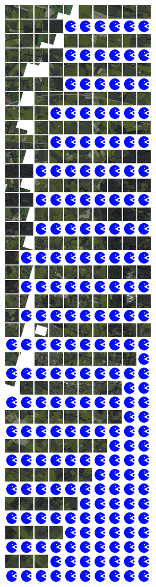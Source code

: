 <html>
<div>
<img src="https://github.com/HakkaTjakka/NL_TILE_MAP/blob/main/18/649/-1043/r.6490.-10430.png" height="44" width="44">
<img src="https://github.com/HakkaTjakka/NL_TILE_MAP/blob/main/18/649/-1043/r.6491.-10430.png" height="44" width="44">
<img src="https://github.com/HakkaTjakka/NL_TILE_MAP/blob/main/18/649/-1043/r.6492.-10430.png" height="44" width="44">
<img src="https://github.com/HakkaTjakka/NL_TILE_MAP/blob/main/18/649/-1043/r.6493.-10430.png" height="44" width="44">
<img src="https://github.com/HakkaTjakka/NL_TILE_MAP/blob/main/18/649/-1043/r.6494.-10430.png" height="44" width="44">
<img src="https://github.com/HakkaTjakka/NL_TILE_MAP/blob/main/18/649/-1043/r.6495.-10430.png" height="44" width="44">
<img src="https://github.com/HakkaTjakka/NL_TILE_MAP/blob/main/18/649/-1043/r.6496.-10430.png" height="44" width="44">
<img src="https://github.com/HakkaTjakka/NL_TILE_MAP/blob/main/18/649/-1043/r.6497.-10430.png" height="44" width="44">
<img src="https://github.com/HakkaTjakka/NL_TILE_MAP/blob/main/18/649/-1043/r.6498.-10430.png" height="44" width="44">
<img src="https://github.com/HakkaTjakka/NL_TILE_MAP/blob/main/18/649/-1043/r.6499.-10430.png" height="44" width="44">
<img src="https://github.com/HakkaTjakka/NL_TILE_MAP/blob/main/18/650/-1043/r.6500.-10430.png" height="44" width="44">
<img src="https://github.com/HakkaTjakka/NL_TILE_MAP/blob/main/18/650/-1043/r.6501.-10430.png" height="44" width="44">
<img src="https://github.com/HakkaTjakka/NL_TILE_MAP/blob/main/18/650/-1043/r.6502.-10430.png" height="44" width="44">
<img src="https://github.com/HakkaTjakka/NL_TILE_MAP/blob/main/18/650/-1043/r.6503.-10430.png" height="44" width="44">
<img src="https://github.com/HakkaTjakka/NL_TILE_MAP/blob/main/source.png" height="44" width="44">
<img src="https://github.com/HakkaTjakka/NL_TILE_MAP/blob/main/source.png" height="44" width="44">
<img src="https://github.com/HakkaTjakka/NL_TILE_MAP/blob/main/source.png" height="44" width="44">
<img src="https://github.com/HakkaTjakka/NL_TILE_MAP/blob/main/source.png" height="44" width="44">
<img src="https://github.com/HakkaTjakka/NL_TILE_MAP/blob/main/source.png" height="44" width="44">
<img src="https://github.com/HakkaTjakka/NL_TILE_MAP/blob/main/source.png" height="44" width="44">
<br>
<img src="https://github.com/HakkaTjakka/NL_TILE_MAP/blob/main/18/649/-1043/r.6490.-10429.png" height="44" width="44">
<img src="https://github.com/HakkaTjakka/NL_TILE_MAP/blob/main/18/649/-1043/r.6491.-10429.png" height="44" width="44">
<img src="https://github.com/HakkaTjakka/NL_TILE_MAP/blob/main/18/649/-1043/r.6492.-10429.png" height="44" width="44">
<img src="https://github.com/HakkaTjakka/NL_TILE_MAP/blob/main/18/649/-1043/r.6493.-10429.png" height="44" width="44">
<img src="https://github.com/HakkaTjakka/NL_TILE_MAP/blob/main/18/649/-1043/r.6494.-10429.png" height="44" width="44">
<img src="https://github.com/HakkaTjakka/NL_TILE_MAP/blob/main/18/649/-1043/r.6495.-10429.png" height="44" width="44">
<img src="https://github.com/HakkaTjakka/NL_TILE_MAP/blob/main/18/649/-1043/r.6496.-10429.png" height="44" width="44">
<img src="https://github.com/HakkaTjakka/NL_TILE_MAP/blob/main/18/649/-1043/r.6497.-10429.png" height="44" width="44">
<img src="https://github.com/HakkaTjakka/NL_TILE_MAP/blob/main/18/649/-1043/r.6498.-10429.png" height="44" width="44">
<img src="https://github.com/HakkaTjakka/NL_TILE_MAP/blob/main/18/649/-1043/r.6499.-10429.png" height="44" width="44">
<img src="https://github.com/HakkaTjakka/NL_TILE_MAP/blob/main/18/650/-1043/r.6500.-10429.png" height="44" width="44">
<img src="https://github.com/HakkaTjakka/NL_TILE_MAP/blob/main/18/650/-1043/r.6501.-10429.png" height="44" width="44">
<img src="https://github.com/HakkaTjakka/NL_TILE_MAP/blob/main/18/650/-1043/r.6502.-10429.png" height="44" width="44">
<img src="https://github.com/HakkaTjakka/NL_TILE_MAP/blob/main/18/650/-1043/r.6503.-10429.png" height="44" width="44">
<img src="https://github.com/HakkaTjakka/NL_TILE_MAP/blob/main/source.png" height="44" width="44">
<img src="https://github.com/HakkaTjakka/NL_TILE_MAP/blob/main/source.png" height="44" width="44">
<img src="https://github.com/HakkaTjakka/NL_TILE_MAP/blob/main/source.png" height="44" width="44">
<img src="https://github.com/HakkaTjakka/NL_TILE_MAP/blob/main/source.png" height="44" width="44">
<img src="https://github.com/HakkaTjakka/NL_TILE_MAP/blob/main/source.png" height="44" width="44">
<img src="https://github.com/HakkaTjakka/NL_TILE_MAP/blob/main/source.png" height="44" width="44">
<br>
<img src="https://github.com/HakkaTjakka/NL_TILE_MAP/blob/main/18/649/-1043/r.6490.-10428.png" height="44" width="44">
<img src="https://github.com/HakkaTjakka/NL_TILE_MAP/blob/main/18/649/-1043/r.6491.-10428.png" height="44" width="44">
<img src="https://github.com/HakkaTjakka/NL_TILE_MAP/blob/main/18/649/-1043/r.6492.-10428.png" height="44" width="44">
<img src="https://github.com/HakkaTjakka/NL_TILE_MAP/blob/main/18/649/-1043/r.6493.-10428.png" height="44" width="44">
<img src="https://github.com/HakkaTjakka/NL_TILE_MAP/blob/main/18/649/-1043/r.6494.-10428.png" height="44" width="44">
<img src="https://github.com/HakkaTjakka/NL_TILE_MAP/blob/main/18/649/-1043/r.6495.-10428.png" height="44" width="44">
<img src="https://github.com/HakkaTjakka/NL_TILE_MAP/blob/main/18/649/-1043/r.6496.-10428.png" height="44" width="44">
<img src="https://github.com/HakkaTjakka/NL_TILE_MAP/blob/main/18/649/-1043/r.6497.-10428.png" height="44" width="44">
<img src="https://github.com/HakkaTjakka/NL_TILE_MAP/blob/main/18/649/-1043/r.6498.-10428.png" height="44" width="44">
<img src="https://github.com/HakkaTjakka/NL_TILE_MAP/blob/main/18/649/-1043/r.6499.-10428.png" height="44" width="44">
<img src="https://github.com/HakkaTjakka/NL_TILE_MAP/blob/main/18/650/-1043/r.6500.-10428.png" height="44" width="44">
<img src="https://github.com/HakkaTjakka/NL_TILE_MAP/blob/main/18/650/-1043/r.6501.-10428.png" height="44" width="44">
<img src="https://github.com/HakkaTjakka/NL_TILE_MAP/blob/main/18/650/-1043/r.6502.-10428.png" height="44" width="44">
<img src="https://github.com/HakkaTjakka/NL_TILE_MAP/blob/main/18/650/-1043/r.6503.-10428.png" height="44" width="44">
<img src="https://github.com/HakkaTjakka/NL_TILE_MAP/blob/main/source.png" height="44" width="44">
<img src="https://github.com/HakkaTjakka/NL_TILE_MAP/blob/main/source.png" height="44" width="44">
<img src="https://github.com/HakkaTjakka/NL_TILE_MAP/blob/main/source.png" height="44" width="44">
<img src="https://github.com/HakkaTjakka/NL_TILE_MAP/blob/main/source.png" height="44" width="44">
<img src="https://github.com/HakkaTjakka/NL_TILE_MAP/blob/main/source.png" height="44" width="44">
<img src="https://github.com/HakkaTjakka/NL_TILE_MAP/blob/main/source.png" height="44" width="44">
<br>
<img src="https://github.com/HakkaTjakka/NL_TILE_MAP/blob/main/18/649/-1043/r.6490.-10427.png" height="44" width="44">
<img src="https://github.com/HakkaTjakka/NL_TILE_MAP/blob/main/18/649/-1043/r.6491.-10427.png" height="44" width="44">
<img src="https://github.com/HakkaTjakka/NL_TILE_MAP/blob/main/18/649/-1043/r.6492.-10427.png" height="44" width="44">
<img src="https://github.com/HakkaTjakka/NL_TILE_MAP/blob/main/18/649/-1043/r.6493.-10427.png" height="44" width="44">
<img src="https://github.com/HakkaTjakka/NL_TILE_MAP/blob/main/18/649/-1043/r.6494.-10427.png" height="44" width="44">
<img src="https://github.com/HakkaTjakka/NL_TILE_MAP/blob/main/18/649/-1043/r.6495.-10427.png" height="44" width="44">
<img src="https://github.com/HakkaTjakka/NL_TILE_MAP/blob/main/18/649/-1043/r.6496.-10427.png" height="44" width="44">
<img src="https://github.com/HakkaTjakka/NL_TILE_MAP/blob/main/18/649/-1043/r.6497.-10427.png" height="44" width="44">
<img src="https://github.com/HakkaTjakka/NL_TILE_MAP/blob/main/18/649/-1043/r.6498.-10427.png" height="44" width="44">
<img src="https://github.com/HakkaTjakka/NL_TILE_MAP/blob/main/18/649/-1043/r.6499.-10427.png" height="44" width="44">
<img src="https://github.com/HakkaTjakka/NL_TILE_MAP/blob/main/18/650/-1043/r.6500.-10427.png" height="44" width="44">
<img src="https://github.com/HakkaTjakka/NL_TILE_MAP/blob/main/18/650/-1043/r.6501.-10427.png" height="44" width="44">
<img src="https://github.com/HakkaTjakka/NL_TILE_MAP/blob/main/18/650/-1043/r.6502.-10427.png" height="44" width="44">
<img src="https://github.com/HakkaTjakka/NL_TILE_MAP/blob/main/source.png" height="44" width="44">
<img src="https://github.com/HakkaTjakka/NL_TILE_MAP/blob/main/source.png" height="44" width="44">
<img src="https://github.com/HakkaTjakka/NL_TILE_MAP/blob/main/source.png" height="44" width="44">
<img src="https://github.com/HakkaTjakka/NL_TILE_MAP/blob/main/source.png" height="44" width="44">
<img src="https://github.com/HakkaTjakka/NL_TILE_MAP/blob/main/source.png" height="44" width="44">
<img src="https://github.com/HakkaTjakka/NL_TILE_MAP/blob/main/source.png" height="44" width="44">
<img src="https://github.com/HakkaTjakka/NL_TILE_MAP/blob/main/source.png" height="44" width="44">
<br>
<img src="https://github.com/HakkaTjakka/NL_TILE_MAP/blob/main/18/649/-1043/r.6490.-10426.png" height="44" width="44">
<img src="https://github.com/HakkaTjakka/NL_TILE_MAP/blob/main/18/649/-1043/r.6491.-10426.png" height="44" width="44">
<img src="https://github.com/HakkaTjakka/NL_TILE_MAP/blob/main/18/649/-1043/r.6492.-10426.png" height="44" width="44">
<img src="https://github.com/HakkaTjakka/NL_TILE_MAP/blob/main/18/649/-1043/r.6493.-10426.png" height="44" width="44">
<img src="https://github.com/HakkaTjakka/NL_TILE_MAP/blob/main/18/649/-1043/r.6494.-10426.png" height="44" width="44">
<img src="https://github.com/HakkaTjakka/NL_TILE_MAP/blob/main/18/649/-1043/r.6495.-10426.png" height="44" width="44">
<img src="https://github.com/HakkaTjakka/NL_TILE_MAP/blob/main/18/649/-1043/r.6496.-10426.png" height="44" width="44">
<img src="https://github.com/HakkaTjakka/NL_TILE_MAP/blob/main/18/649/-1043/r.6497.-10426.png" height="44" width="44">
<img src="https://github.com/HakkaTjakka/NL_TILE_MAP/blob/main/18/649/-1043/r.6498.-10426.png" height="44" width="44">
<img src="https://github.com/HakkaTjakka/NL_TILE_MAP/blob/main/18/649/-1043/r.6499.-10426.png" height="44" width="44">
<img src="https://github.com/HakkaTjakka/NL_TILE_MAP/blob/main/18/650/-1043/r.6500.-10426.png" height="44" width="44">
<img src="https://github.com/HakkaTjakka/NL_TILE_MAP/blob/main/18/650/-1043/r.6501.-10426.png" height="44" width="44">
<img src="https://github.com/HakkaTjakka/NL_TILE_MAP/blob/main/18/650/-1043/r.6502.-10426.png" height="44" width="44">
<img src="https://github.com/HakkaTjakka/NL_TILE_MAP/blob/main/source.png" height="44" width="44">
<img src="https://github.com/HakkaTjakka/NL_TILE_MAP/blob/main/source.png" height="44" width="44">
<img src="https://github.com/HakkaTjakka/NL_TILE_MAP/blob/main/source.png" height="44" width="44">
<img src="https://github.com/HakkaTjakka/NL_TILE_MAP/blob/main/source.png" height="44" width="44">
<img src="https://github.com/HakkaTjakka/NL_TILE_MAP/blob/main/source.png" height="44" width="44">
<img src="https://github.com/HakkaTjakka/NL_TILE_MAP/blob/main/source.png" height="44" width="44">
<img src="https://github.com/HakkaTjakka/NL_TILE_MAP/blob/main/source.png" height="44" width="44">
<br>
<img src="https://github.com/HakkaTjakka/NL_TILE_MAP/blob/main/18/649/-1043/r.6490.-10425.png" height="44" width="44">
<img src="https://github.com/HakkaTjakka/NL_TILE_MAP/blob/main/18/649/-1043/r.6491.-10425.png" height="44" width="44">
<img src="https://github.com/HakkaTjakka/NL_TILE_MAP/blob/main/18/649/-1043/r.6492.-10425.png" height="44" width="44">
<img src="https://github.com/HakkaTjakka/NL_TILE_MAP/blob/main/18/649/-1043/r.6493.-10425.png" height="44" width="44">
<img src="https://github.com/HakkaTjakka/NL_TILE_MAP/blob/main/18/649/-1043/r.6494.-10425.png" height="44" width="44">
<img src="https://github.com/HakkaTjakka/NL_TILE_MAP/blob/main/18/649/-1043/r.6495.-10425.png" height="44" width="44">
<img src="https://github.com/HakkaTjakka/NL_TILE_MAP/blob/main/18/649/-1043/r.6496.-10425.png" height="44" width="44">
<img src="https://github.com/HakkaTjakka/NL_TILE_MAP/blob/main/18/649/-1043/r.6497.-10425.png" height="44" width="44">
<img src="https://github.com/HakkaTjakka/NL_TILE_MAP/blob/main/18/649/-1043/r.6498.-10425.png" height="44" width="44">
<img src="https://github.com/HakkaTjakka/NL_TILE_MAP/blob/main/18/649/-1043/r.6499.-10425.png" height="44" width="44">
<img src="https://github.com/HakkaTjakka/NL_TILE_MAP/blob/main/18/650/-1043/r.6500.-10425.png" height="44" width="44">
<img src="https://github.com/HakkaTjakka/NL_TILE_MAP/blob/main/18/650/-1043/r.6501.-10425.png" height="44" width="44">
<img src="https://github.com/HakkaTjakka/NL_TILE_MAP/blob/main/source.png" height="44" width="44">
<img src="https://github.com/HakkaTjakka/NL_TILE_MAP/blob/main/source.png" height="44" width="44">
<img src="https://github.com/HakkaTjakka/NL_TILE_MAP/blob/main/source.png" height="44" width="44">
<img src="https://github.com/HakkaTjakka/NL_TILE_MAP/blob/main/source.png" height="44" width="44">
<img src="https://github.com/HakkaTjakka/NL_TILE_MAP/blob/main/source.png" height="44" width="44">
<img src="https://github.com/HakkaTjakka/NL_TILE_MAP/blob/main/source.png" height="44" width="44">
<img src="https://github.com/HakkaTjakka/NL_TILE_MAP/blob/main/source.png" height="44" width="44">
<img src="https://github.com/HakkaTjakka/NL_TILE_MAP/blob/main/source.png" height="44" width="44">
<br>
<img src="https://github.com/HakkaTjakka/NL_TILE_MAP/blob/main/18/649/-1043/r.6490.-10424.png" height="44" width="44">
<img src="https://github.com/HakkaTjakka/NL_TILE_MAP/blob/main/18/649/-1043/r.6491.-10424.png" height="44" width="44">
<img src="https://github.com/HakkaTjakka/NL_TILE_MAP/blob/main/18/649/-1043/r.6492.-10424.png" height="44" width="44">
<img src="https://github.com/HakkaTjakka/NL_TILE_MAP/blob/main/18/649/-1043/r.6493.-10424.png" height="44" width="44">
<img src="https://github.com/HakkaTjakka/NL_TILE_MAP/blob/main/18/649/-1043/r.6494.-10424.png" height="44" width="44">
<img src="https://github.com/HakkaTjakka/NL_TILE_MAP/blob/main/18/649/-1043/r.6495.-10424.png" height="44" width="44">
<img src="https://github.com/HakkaTjakka/NL_TILE_MAP/blob/main/18/649/-1043/r.6496.-10424.png" height="44" width="44">
<img src="https://github.com/HakkaTjakka/NL_TILE_MAP/blob/main/18/649/-1043/r.6497.-10424.png" height="44" width="44">
<img src="https://github.com/HakkaTjakka/NL_TILE_MAP/blob/main/18/649/-1043/r.6498.-10424.png" height="44" width="44">
<img src="https://github.com/HakkaTjakka/NL_TILE_MAP/blob/main/18/649/-1043/r.6499.-10424.png" height="44" width="44">
<img src="https://github.com/HakkaTjakka/NL_TILE_MAP/blob/main/18/650/-1043/r.6500.-10424.png" height="44" width="44">
<img src="https://github.com/HakkaTjakka/NL_TILE_MAP/blob/main/18/650/-1043/r.6501.-10424.png" height="44" width="44">
<img src="https://github.com/HakkaTjakka/NL_TILE_MAP/blob/main/source.png" height="44" width="44">
<img src="https://github.com/HakkaTjakka/NL_TILE_MAP/blob/main/source.png" height="44" width="44">
<img src="https://github.com/HakkaTjakka/NL_TILE_MAP/blob/main/source.png" height="44" width="44">
<img src="https://github.com/HakkaTjakka/NL_TILE_MAP/blob/main/source.png" height="44" width="44">
<img src="https://github.com/HakkaTjakka/NL_TILE_MAP/blob/main/source.png" height="44" width="44">
<img src="https://github.com/HakkaTjakka/NL_TILE_MAP/blob/main/source.png" height="44" width="44">
<img src="https://github.com/HakkaTjakka/NL_TILE_MAP/blob/main/source.png" height="44" width="44">
<img src="https://github.com/HakkaTjakka/NL_TILE_MAP/blob/main/source.png" height="44" width="44">
<br>
<img src="https://github.com/HakkaTjakka/NL_TILE_MAP/blob/main/18/649/-1043/r.6490.-10423.png" height="44" width="44">
<img src="https://github.com/HakkaTjakka/NL_TILE_MAP/blob/main/18/649/-1043/r.6491.-10423.png" height="44" width="44">
<img src="https://github.com/HakkaTjakka/NL_TILE_MAP/blob/main/18/649/-1043/r.6492.-10423.png" height="44" width="44">
<img src="https://github.com/HakkaTjakka/NL_TILE_MAP/blob/main/18/649/-1043/r.6493.-10423.png" height="44" width="44">
<img src="https://github.com/HakkaTjakka/NL_TILE_MAP/blob/main/18/649/-1043/r.6494.-10423.png" height="44" width="44">
<img src="https://github.com/HakkaTjakka/NL_TILE_MAP/blob/main/18/649/-1043/r.6495.-10423.png" height="44" width="44">
<img src="https://github.com/HakkaTjakka/NL_TILE_MAP/blob/main/18/649/-1043/r.6496.-10423.png" height="44" width="44">
<img src="https://github.com/HakkaTjakka/NL_TILE_MAP/blob/main/18/649/-1043/r.6497.-10423.png" height="44" width="44">
<img src="https://github.com/HakkaTjakka/NL_TILE_MAP/blob/main/18/649/-1043/r.6498.-10423.png" height="44" width="44">
<img src="https://github.com/HakkaTjakka/NL_TILE_MAP/blob/main/18/649/-1043/r.6499.-10423.png" height="44" width="44">
<img src="https://github.com/HakkaTjakka/NL_TILE_MAP/blob/main/18/650/-1043/r.6500.-10423.png" height="44" width="44">
<img src="https://github.com/HakkaTjakka/NL_TILE_MAP/blob/main/18/650/-1043/r.6501.-10423.png" height="44" width="44">
<img src="https://github.com/HakkaTjakka/NL_TILE_MAP/blob/main/source.png" height="44" width="44">
<img src="https://github.com/HakkaTjakka/NL_TILE_MAP/blob/main/source.png" height="44" width="44">
<img src="https://github.com/HakkaTjakka/NL_TILE_MAP/blob/main/source.png" height="44" width="44">
<img src="https://github.com/HakkaTjakka/NL_TILE_MAP/blob/main/source.png" height="44" width="44">
<img src="https://github.com/HakkaTjakka/NL_TILE_MAP/blob/main/source.png" height="44" width="44">
<img src="https://github.com/HakkaTjakka/NL_TILE_MAP/blob/main/source.png" height="44" width="44">
<img src="https://github.com/HakkaTjakka/NL_TILE_MAP/blob/main/source.png" height="44" width="44">
<img src="https://github.com/HakkaTjakka/NL_TILE_MAP/blob/main/source.png" height="44" width="44">
<br>
<img src="https://github.com/HakkaTjakka/NL_TILE_MAP/blob/main/18/649/-1043/r.6490.-10422.png" height="44" width="44">
<img src="https://github.com/HakkaTjakka/NL_TILE_MAP/blob/main/18/649/-1043/r.6491.-10422.png" height="44" width="44">
<img src="https://github.com/HakkaTjakka/NL_TILE_MAP/blob/main/18/649/-1043/r.6492.-10422.png" height="44" width="44">
<img src="https://github.com/HakkaTjakka/NL_TILE_MAP/blob/main/18/649/-1043/r.6493.-10422.png" height="44" width="44">
<img src="https://github.com/HakkaTjakka/NL_TILE_MAP/blob/main/18/649/-1043/r.6494.-10422.png" height="44" width="44">
<img src="https://github.com/HakkaTjakka/NL_TILE_MAP/blob/main/18/649/-1043/r.6495.-10422.png" height="44" width="44">
<img src="https://github.com/HakkaTjakka/NL_TILE_MAP/blob/main/18/649/-1043/r.6496.-10422.png" height="44" width="44">
<img src="https://github.com/HakkaTjakka/NL_TILE_MAP/blob/main/18/649/-1043/r.6497.-10422.png" height="44" width="44">
<img src="https://github.com/HakkaTjakka/NL_TILE_MAP/blob/main/18/649/-1043/r.6498.-10422.png" height="44" width="44">
<img src="https://github.com/HakkaTjakka/NL_TILE_MAP/blob/main/18/649/-1043/r.6499.-10422.png" height="44" width="44">
<img src="https://github.com/HakkaTjakka/NL_TILE_MAP/blob/main/18/650/-1043/r.6500.-10422.png" height="44" width="44">
<img src="https://github.com/HakkaTjakka/NL_TILE_MAP/blob/main/source.png" height="44" width="44">
<img src="https://github.com/HakkaTjakka/NL_TILE_MAP/blob/main/source.png" height="44" width="44">
<img src="https://github.com/HakkaTjakka/NL_TILE_MAP/blob/main/source.png" height="44" width="44">
<img src="https://github.com/HakkaTjakka/NL_TILE_MAP/blob/main/source.png" height="44" width="44">
<img src="https://github.com/HakkaTjakka/NL_TILE_MAP/blob/main/source.png" height="44" width="44">
<img src="https://github.com/HakkaTjakka/NL_TILE_MAP/blob/main/source.png" height="44" width="44">
<img src="https://github.com/HakkaTjakka/NL_TILE_MAP/blob/main/source.png" height="44" width="44">
<img src="https://github.com/HakkaTjakka/NL_TILE_MAP/blob/main/source.png" height="44" width="44">
<img src="https://github.com/HakkaTjakka/NL_TILE_MAP/blob/main/source.png" height="44" width="44">
<br>
<img src="https://github.com/HakkaTjakka/NL_TILE_MAP/blob/main/18/649/-1043/r.6490.-10421.png" height="44" width="44">
<img src="https://github.com/HakkaTjakka/NL_TILE_MAP/blob/main/18/649/-1043/r.6491.-10421.png" height="44" width="44">
<img src="https://github.com/HakkaTjakka/NL_TILE_MAP/blob/main/18/649/-1043/r.6492.-10421.png" height="44" width="44">
<img src="https://github.com/HakkaTjakka/NL_TILE_MAP/blob/main/18/649/-1043/r.6493.-10421.png" height="44" width="44">
<img src="https://github.com/HakkaTjakka/NL_TILE_MAP/blob/main/18/649/-1043/r.6494.-10421.png" height="44" width="44">
<img src="https://github.com/HakkaTjakka/NL_TILE_MAP/blob/main/18/649/-1043/r.6495.-10421.png" height="44" width="44">
<img src="https://github.com/HakkaTjakka/NL_TILE_MAP/blob/main/18/649/-1043/r.6496.-10421.png" height="44" width="44">
<img src="https://github.com/HakkaTjakka/NL_TILE_MAP/blob/main/18/649/-1043/r.6497.-10421.png" height="44" width="44">
<img src="https://github.com/HakkaTjakka/NL_TILE_MAP/blob/main/18/649/-1043/r.6498.-10421.png" height="44" width="44">
<img src="https://github.com/HakkaTjakka/NL_TILE_MAP/blob/main/18/649/-1043/r.6499.-10421.png" height="44" width="44">
<img src="https://github.com/HakkaTjakka/NL_TILE_MAP/blob/main/18/650/-1043/r.6500.-10421.png" height="44" width="44">
<img src="https://github.com/HakkaTjakka/NL_TILE_MAP/blob/main/source.png" height="44" width="44">
<img src="https://github.com/HakkaTjakka/NL_TILE_MAP/blob/main/source.png" height="44" width="44">
<img src="https://github.com/HakkaTjakka/NL_TILE_MAP/blob/main/source.png" height="44" width="44">
<img src="https://github.com/HakkaTjakka/NL_TILE_MAP/blob/main/source.png" height="44" width="44">
<img src="https://github.com/HakkaTjakka/NL_TILE_MAP/blob/main/source.png" height="44" width="44">
<img src="https://github.com/HakkaTjakka/NL_TILE_MAP/blob/main/source.png" height="44" width="44">
<img src="https://github.com/HakkaTjakka/NL_TILE_MAP/blob/main/source.png" height="44" width="44">
<img src="https://github.com/HakkaTjakka/NL_TILE_MAP/blob/main/source.png" height="44" width="44">
<img src="https://github.com/HakkaTjakka/NL_TILE_MAP/blob/main/source.png" height="44" width="44">
<br>
<img src="https://github.com/HakkaTjakka/NL_TILE_MAP/blob/main/18/649/-1042/r.6490.-10420.png" height="44" width="44">
<img src="https://github.com/HakkaTjakka/NL_TILE_MAP/blob/main/18/649/-1042/r.6491.-10420.png" height="44" width="44">
<img src="https://github.com/HakkaTjakka/NL_TILE_MAP/blob/main/18/649/-1042/r.6492.-10420.png" height="44" width="44">
<img src="https://github.com/HakkaTjakka/NL_TILE_MAP/blob/main/18/649/-1042/r.6493.-10420.png" height="44" width="44">
<img src="https://github.com/HakkaTjakka/NL_TILE_MAP/blob/main/18/649/-1042/r.6494.-10420.png" height="44" width="44">
<img src="https://github.com/HakkaTjakka/NL_TILE_MAP/blob/main/18/649/-1042/r.6495.-10420.png" height="44" width="44">
<img src="https://github.com/HakkaTjakka/NL_TILE_MAP/blob/main/18/649/-1042/r.6496.-10420.png" height="44" width="44">
<img src="https://github.com/HakkaTjakka/NL_TILE_MAP/blob/main/18/649/-1042/r.6497.-10420.png" height="44" width="44">
<img src="https://github.com/HakkaTjakka/NL_TILE_MAP/blob/main/18/649/-1042/r.6498.-10420.png" height="44" width="44">
<img src="https://github.com/HakkaTjakka/NL_TILE_MAP/blob/main/18/649/-1042/r.6499.-10420.png" height="44" width="44">
<img src="https://github.com/HakkaTjakka/NL_TILE_MAP/blob/main/18/650/-1042/r.6500.-10420.png" height="44" width="44">
<img src="https://github.com/HakkaTjakka/NL_TILE_MAP/blob/main/source.png" height="44" width="44">
<img src="https://github.com/HakkaTjakka/NL_TILE_MAP/blob/main/source.png" height="44" width="44">
<img src="https://github.com/HakkaTjakka/NL_TILE_MAP/blob/main/source.png" height="44" width="44">
<img src="https://github.com/HakkaTjakka/NL_TILE_MAP/blob/main/source.png" height="44" width="44">
<img src="https://github.com/HakkaTjakka/NL_TILE_MAP/blob/main/source.png" height="44" width="44">
<img src="https://github.com/HakkaTjakka/NL_TILE_MAP/blob/main/source.png" height="44" width="44">
<img src="https://github.com/HakkaTjakka/NL_TILE_MAP/blob/main/source.png" height="44" width="44">
<img src="https://github.com/HakkaTjakka/NL_TILE_MAP/blob/main/source.png" height="44" width="44">
<img src="https://github.com/HakkaTjakka/NL_TILE_MAP/blob/main/source.png" height="44" width="44">
<br>
<img src="https://github.com/HakkaTjakka/NL_TILE_MAP/blob/main/18/649/-1042/r.6490.-10419.png" height="44" width="44">
<img src="https://github.com/HakkaTjakka/NL_TILE_MAP/blob/main/18/649/-1042/r.6491.-10419.png" height="44" width="44">
<img src="https://github.com/HakkaTjakka/NL_TILE_MAP/blob/main/18/649/-1042/r.6492.-10419.png" height="44" width="44">
<img src="https://github.com/HakkaTjakka/NL_TILE_MAP/blob/main/18/649/-1042/r.6493.-10419.png" height="44" width="44">
<img src="https://github.com/HakkaTjakka/NL_TILE_MAP/blob/main/18/649/-1042/r.6494.-10419.png" height="44" width="44">
<img src="https://github.com/HakkaTjakka/NL_TILE_MAP/blob/main/18/649/-1042/r.6495.-10419.png" height="44" width="44">
<img src="https://github.com/HakkaTjakka/NL_TILE_MAP/blob/main/18/649/-1042/r.6496.-10419.png" height="44" width="44">
<img src="https://github.com/HakkaTjakka/NL_TILE_MAP/blob/main/18/649/-1042/r.6497.-10419.png" height="44" width="44">
<img src="https://github.com/HakkaTjakka/NL_TILE_MAP/blob/main/18/649/-1042/r.6498.-10419.png" height="44" width="44">
<img src="https://github.com/HakkaTjakka/NL_TILE_MAP/blob/main/18/649/-1042/r.6499.-10419.png" height="44" width="44">
<img src="https://github.com/HakkaTjakka/NL_TILE_MAP/blob/main/source.png" height="44" width="44">
<img src="https://github.com/HakkaTjakka/NL_TILE_MAP/blob/main/source.png" height="44" width="44">
<img src="https://github.com/HakkaTjakka/NL_TILE_MAP/blob/main/source.png" height="44" width="44">
<img src="https://github.com/HakkaTjakka/NL_TILE_MAP/blob/main/source.png" height="44" width="44">
<img src="https://github.com/HakkaTjakka/NL_TILE_MAP/blob/main/source.png" height="44" width="44">
<img src="https://github.com/HakkaTjakka/NL_TILE_MAP/blob/main/source.png" height="44" width="44">
<img src="https://github.com/HakkaTjakka/NL_TILE_MAP/blob/main/source.png" height="44" width="44">
<img src="https://github.com/HakkaTjakka/NL_TILE_MAP/blob/main/source.png" height="44" width="44">
<img src="https://github.com/HakkaTjakka/NL_TILE_MAP/blob/main/source.png" height="44" width="44">
<img src="https://github.com/HakkaTjakka/NL_TILE_MAP/blob/main/source.png" height="44" width="44">
<br>
<img src="https://github.com/HakkaTjakka/NL_TILE_MAP/blob/main/18/649/-1042/r.6490.-10418.png" height="44" width="44">
<img src="https://github.com/HakkaTjakka/NL_TILE_MAP/blob/main/18/649/-1042/r.6491.-10418.png" height="44" width="44">
<img src="https://github.com/HakkaTjakka/NL_TILE_MAP/blob/main/18/649/-1042/r.6492.-10418.png" height="44" width="44">
<img src="https://github.com/HakkaTjakka/NL_TILE_MAP/blob/main/18/649/-1042/r.6493.-10418.png" height="44" width="44">
<img src="https://github.com/HakkaTjakka/NL_TILE_MAP/blob/main/18/649/-1042/r.6494.-10418.png" height="44" width="44">
<img src="https://github.com/HakkaTjakka/NL_TILE_MAP/blob/main/18/649/-1042/r.6495.-10418.png" height="44" width="44">
<img src="https://github.com/HakkaTjakka/NL_TILE_MAP/blob/main/18/649/-1042/r.6496.-10418.png" height="44" width="44">
<img src="https://github.com/HakkaTjakka/NL_TILE_MAP/blob/main/18/649/-1042/r.6497.-10418.png" height="44" width="44">
<img src="https://github.com/HakkaTjakka/NL_TILE_MAP/blob/main/18/649/-1042/r.6498.-10418.png" height="44" width="44">
<img src="https://github.com/HakkaTjakka/NL_TILE_MAP/blob/main/source.png" height="44" width="44">
<img src="https://github.com/HakkaTjakka/NL_TILE_MAP/blob/main/source.png" height="44" width="44">
<img src="https://github.com/HakkaTjakka/NL_TILE_MAP/blob/main/source.png" height="44" width="44">
<img src="https://github.com/HakkaTjakka/NL_TILE_MAP/blob/main/source.png" height="44" width="44">
<img src="https://github.com/HakkaTjakka/NL_TILE_MAP/blob/main/source.png" height="44" width="44">
<img src="https://github.com/HakkaTjakka/NL_TILE_MAP/blob/main/source.png" height="44" width="44">
<img src="https://github.com/HakkaTjakka/NL_TILE_MAP/blob/main/source.png" height="44" width="44">
<img src="https://github.com/HakkaTjakka/NL_TILE_MAP/blob/main/source.png" height="44" width="44">
<img src="https://github.com/HakkaTjakka/NL_TILE_MAP/blob/main/source.png" height="44" width="44">
<img src="https://github.com/HakkaTjakka/NL_TILE_MAP/blob/main/source.png" height="44" width="44">
<img src="https://github.com/HakkaTjakka/NL_TILE_MAP/blob/main/source.png" height="44" width="44">
<br>
<img src="https://github.com/HakkaTjakka/NL_TILE_MAP/blob/main/18/649/-1042/r.6490.-10417.png" height="44" width="44">
<img src="https://github.com/HakkaTjakka/NL_TILE_MAP/blob/main/18/649/-1042/r.6491.-10417.png" height="44" width="44">
<img src="https://github.com/HakkaTjakka/NL_TILE_MAP/blob/main/18/649/-1042/r.6492.-10417.png" height="44" width="44">
<img src="https://github.com/HakkaTjakka/NL_TILE_MAP/blob/main/18/649/-1042/r.6493.-10417.png" height="44" width="44">
<img src="https://github.com/HakkaTjakka/NL_TILE_MAP/blob/main/18/649/-1042/r.6494.-10417.png" height="44" width="44">
<img src="https://github.com/HakkaTjakka/NL_TILE_MAP/blob/main/18/649/-1042/r.6495.-10417.png" height="44" width="44">
<img src="https://github.com/HakkaTjakka/NL_TILE_MAP/blob/main/18/649/-1042/r.6496.-10417.png" height="44" width="44">
<img src="https://github.com/HakkaTjakka/NL_TILE_MAP/blob/main/18/649/-1042/r.6497.-10417.png" height="44" width="44">
<img src="https://github.com/HakkaTjakka/NL_TILE_MAP/blob/main/source.png" height="44" width="44">
<img src="https://github.com/HakkaTjakka/NL_TILE_MAP/blob/main/source.png" height="44" width="44">
<img src="https://github.com/HakkaTjakka/NL_TILE_MAP/blob/main/source.png" height="44" width="44">
<img src="https://github.com/HakkaTjakka/NL_TILE_MAP/blob/main/source.png" height="44" width="44">
<img src="https://github.com/HakkaTjakka/NL_TILE_MAP/blob/main/source.png" height="44" width="44">
<img src="https://github.com/HakkaTjakka/NL_TILE_MAP/blob/main/source.png" height="44" width="44">
<img src="https://github.com/HakkaTjakka/NL_TILE_MAP/blob/main/source.png" height="44" width="44">
<img src="https://github.com/HakkaTjakka/NL_TILE_MAP/blob/main/source.png" height="44" width="44">
<img src="https://github.com/HakkaTjakka/NL_TILE_MAP/blob/main/source.png" height="44" width="44">
<img src="https://github.com/HakkaTjakka/NL_TILE_MAP/blob/main/source.png" height="44" width="44">
<img src="https://github.com/HakkaTjakka/NL_TILE_MAP/blob/main/source.png" height="44" width="44">
<img src="https://github.com/HakkaTjakka/NL_TILE_MAP/blob/main/source.png" height="44" width="44">
<br>
<img src="https://github.com/HakkaTjakka/NL_TILE_MAP/blob/main/18/649/-1042/r.6490.-10416.png" height="44" width="44">
<img src="https://github.com/HakkaTjakka/NL_TILE_MAP/blob/main/18/649/-1042/r.6491.-10416.png" height="44" width="44">
<img src="https://github.com/HakkaTjakka/NL_TILE_MAP/blob/main/18/649/-1042/r.6492.-10416.png" height="44" width="44">
<img src="https://github.com/HakkaTjakka/NL_TILE_MAP/blob/main/18/649/-1042/r.6493.-10416.png" height="44" width="44">
<img src="https://github.com/HakkaTjakka/NL_TILE_MAP/blob/main/18/649/-1042/r.6494.-10416.png" height="44" width="44">
<img src="https://github.com/HakkaTjakka/NL_TILE_MAP/blob/main/18/649/-1042/r.6495.-10416.png" height="44" width="44">
<img src="https://github.com/HakkaTjakka/NL_TILE_MAP/blob/main/18/649/-1042/r.6496.-10416.png" height="44" width="44">
<img src="https://github.com/HakkaTjakka/NL_TILE_MAP/blob/main/18/649/-1042/r.6497.-10416.png" height="44" width="44">
<img src="https://github.com/HakkaTjakka/NL_TILE_MAP/blob/main/source.png" height="44" width="44">
<img src="https://github.com/HakkaTjakka/NL_TILE_MAP/blob/main/source.png" height="44" width="44">
<img src="https://github.com/HakkaTjakka/NL_TILE_MAP/blob/main/source.png" height="44" width="44">
<img src="https://github.com/HakkaTjakka/NL_TILE_MAP/blob/main/source.png" height="44" width="44">
<img src="https://github.com/HakkaTjakka/NL_TILE_MAP/blob/main/source.png" height="44" width="44">
<img src="https://github.com/HakkaTjakka/NL_TILE_MAP/blob/main/source.png" height="44" width="44">
<img src="https://github.com/HakkaTjakka/NL_TILE_MAP/blob/main/source.png" height="44" width="44">
<img src="https://github.com/HakkaTjakka/NL_TILE_MAP/blob/main/source.png" height="44" width="44">
<img src="https://github.com/HakkaTjakka/NL_TILE_MAP/blob/main/source.png" height="44" width="44">
<img src="https://github.com/HakkaTjakka/NL_TILE_MAP/blob/main/source.png" height="44" width="44">
<img src="https://github.com/HakkaTjakka/NL_TILE_MAP/blob/main/source.png" height="44" width="44">
<img src="https://github.com/HakkaTjakka/NL_TILE_MAP/blob/main/source.png" height="44" width="44">
<br>
<img src="https://github.com/HakkaTjakka/NL_TILE_MAP/blob/main/18/649/-1042/r.6490.-10415.png" height="44" width="44">
<img src="https://github.com/HakkaTjakka/NL_TILE_MAP/blob/main/18/649/-1042/r.6491.-10415.png" height="44" width="44">
<img src="https://github.com/HakkaTjakka/NL_TILE_MAP/blob/main/18/649/-1042/r.6492.-10415.png" height="44" width="44">
<img src="https://github.com/HakkaTjakka/NL_TILE_MAP/blob/main/18/649/-1042/r.6493.-10415.png" height="44" width="44">
<img src="https://github.com/HakkaTjakka/NL_TILE_MAP/blob/main/18/649/-1042/r.6494.-10415.png" height="44" width="44">
<img src="https://github.com/HakkaTjakka/NL_TILE_MAP/blob/main/18/649/-1042/r.6495.-10415.png" height="44" width="44">
<img src="https://github.com/HakkaTjakka/NL_TILE_MAP/blob/main/18/649/-1042/r.6496.-10415.png" height="44" width="44">
<img src="https://github.com/HakkaTjakka/NL_TILE_MAP/blob/main/source.png" height="44" width="44">
<img src="https://github.com/HakkaTjakka/NL_TILE_MAP/blob/main/source.png" height="44" width="44">
<img src="https://github.com/HakkaTjakka/NL_TILE_MAP/blob/main/source.png" height="44" width="44">
<img src="https://github.com/HakkaTjakka/NL_TILE_MAP/blob/main/source.png" height="44" width="44">
<img src="https://github.com/HakkaTjakka/NL_TILE_MAP/blob/main/source.png" height="44" width="44">
<img src="https://github.com/HakkaTjakka/NL_TILE_MAP/blob/main/source.png" height="44" width="44">
<img src="https://github.com/HakkaTjakka/NL_TILE_MAP/blob/main/source.png" height="44" width="44">
<img src="https://github.com/HakkaTjakka/NL_TILE_MAP/blob/main/source.png" height="44" width="44">
<img src="https://github.com/HakkaTjakka/NL_TILE_MAP/blob/main/source.png" height="44" width="44">
<img src="https://github.com/HakkaTjakka/NL_TILE_MAP/blob/main/source.png" height="44" width="44">
<img src="https://github.com/HakkaTjakka/NL_TILE_MAP/blob/main/source.png" height="44" width="44">
<img src="https://github.com/HakkaTjakka/NL_TILE_MAP/blob/main/source.png" height="44" width="44">
<img src="https://github.com/HakkaTjakka/NL_TILE_MAP/blob/main/source.png" height="44" width="44">
<br>
<img src="https://github.com/HakkaTjakka/NL_TILE_MAP/blob/main/18/649/-1042/r.6490.-10414.png" height="44" width="44">
<img src="https://github.com/HakkaTjakka/NL_TILE_MAP/blob/main/18/649/-1042/r.6491.-10414.png" height="44" width="44">
<img src="https://github.com/HakkaTjakka/NL_TILE_MAP/blob/main/18/649/-1042/r.6492.-10414.png" height="44" width="44">
<img src="https://github.com/HakkaTjakka/NL_TILE_MAP/blob/main/18/649/-1042/r.6493.-10414.png" height="44" width="44">
<img src="https://github.com/HakkaTjakka/NL_TILE_MAP/blob/main/18/649/-1042/r.6494.-10414.png" height="44" width="44">
<img src="https://github.com/HakkaTjakka/NL_TILE_MAP/blob/main/18/649/-1042/r.6495.-10414.png" height="44" width="44">
<img src="https://github.com/HakkaTjakka/NL_TILE_MAP/blob/main/source.png" height="44" width="44">
<img src="https://github.com/HakkaTjakka/NL_TILE_MAP/blob/main/source.png" height="44" width="44">
<img src="https://github.com/HakkaTjakka/NL_TILE_MAP/blob/main/source.png" height="44" width="44">
<img src="https://github.com/HakkaTjakka/NL_TILE_MAP/blob/main/source.png" height="44" width="44">
<img src="https://github.com/HakkaTjakka/NL_TILE_MAP/blob/main/source.png" height="44" width="44">
<img src="https://github.com/HakkaTjakka/NL_TILE_MAP/blob/main/source.png" height="44" width="44">
<img src="https://github.com/HakkaTjakka/NL_TILE_MAP/blob/main/source.png" height="44" width="44">
<img src="https://github.com/HakkaTjakka/NL_TILE_MAP/blob/main/source.png" height="44" width="44">
<img src="https://github.com/HakkaTjakka/NL_TILE_MAP/blob/main/source.png" height="44" width="44">
<img src="https://github.com/HakkaTjakka/NL_TILE_MAP/blob/main/source.png" height="44" width="44">
<img src="https://github.com/HakkaTjakka/NL_TILE_MAP/blob/main/source.png" height="44" width="44">
<img src="https://github.com/HakkaTjakka/NL_TILE_MAP/blob/main/source.png" height="44" width="44">
<img src="https://github.com/HakkaTjakka/NL_TILE_MAP/blob/main/source.png" height="44" width="44">
<img src="https://github.com/HakkaTjakka/NL_TILE_MAP/blob/main/source.png" height="44" width="44">
<br>
<img src="https://github.com/HakkaTjakka/NL_TILE_MAP/blob/main/18/649/-1042/r.6490.-10413.png" height="44" width="44">
<img src="https://github.com/HakkaTjakka/NL_TILE_MAP/blob/main/18/649/-1042/r.6491.-10413.png" height="44" width="44">
<img src="https://github.com/HakkaTjakka/NL_TILE_MAP/blob/main/18/649/-1042/r.6492.-10413.png" height="44" width="44">
<img src="https://github.com/HakkaTjakka/NL_TILE_MAP/blob/main/18/649/-1042/r.6493.-10413.png" height="44" width="44">
<img src="https://github.com/HakkaTjakka/NL_TILE_MAP/blob/main/18/649/-1042/r.6494.-10413.png" height="44" width="44">
<img src="https://github.com/HakkaTjakka/NL_TILE_MAP/blob/main/source.png" height="44" width="44">
<img src="https://github.com/HakkaTjakka/NL_TILE_MAP/blob/main/source.png" height="44" width="44">
<img src="https://github.com/HakkaTjakka/NL_TILE_MAP/blob/main/source.png" height="44" width="44">
<img src="https://github.com/HakkaTjakka/NL_TILE_MAP/blob/main/source.png" height="44" width="44">
<img src="https://github.com/HakkaTjakka/NL_TILE_MAP/blob/main/source.png" height="44" width="44">
<img src="https://github.com/HakkaTjakka/NL_TILE_MAP/blob/main/source.png" height="44" width="44">
<img src="https://github.com/HakkaTjakka/NL_TILE_MAP/blob/main/source.png" height="44" width="44">
<img src="https://github.com/HakkaTjakka/NL_TILE_MAP/blob/main/source.png" height="44" width="44">
<img src="https://github.com/HakkaTjakka/NL_TILE_MAP/blob/main/source.png" height="44" width="44">
<img src="https://github.com/HakkaTjakka/NL_TILE_MAP/blob/main/source.png" height="44" width="44">
<img src="https://github.com/HakkaTjakka/NL_TILE_MAP/blob/main/source.png" height="44" width="44">
<img src="https://github.com/HakkaTjakka/NL_TILE_MAP/blob/main/source.png" height="44" width="44">
<img src="https://github.com/HakkaTjakka/NL_TILE_MAP/blob/main/source.png" height="44" width="44">
<img src="https://github.com/HakkaTjakka/NL_TILE_MAP/blob/main/source.png" height="44" width="44">
<img src="https://github.com/HakkaTjakka/NL_TILE_MAP/blob/main/source.png" height="44" width="44">
<br>
<img src="https://github.com/HakkaTjakka/NL_TILE_MAP/blob/main/18/649/-1042/r.6490.-10412.png" height="44" width="44">
<img src="https://github.com/HakkaTjakka/NL_TILE_MAP/blob/main/18/649/-1042/r.6491.-10412.png" height="44" width="44">
<img src="https://github.com/HakkaTjakka/NL_TILE_MAP/blob/main/18/649/-1042/r.6492.-10412.png" height="44" width="44">
<img src="https://github.com/HakkaTjakka/NL_TILE_MAP/blob/main/18/649/-1042/r.6493.-10412.png" height="44" width="44">
<img src="https://github.com/HakkaTjakka/NL_TILE_MAP/blob/main/source.png" height="44" width="44">
<img src="https://github.com/HakkaTjakka/NL_TILE_MAP/blob/main/source.png" height="44" width="44">
<img src="https://github.com/HakkaTjakka/NL_TILE_MAP/blob/main/source.png" height="44" width="44">
<img src="https://github.com/HakkaTjakka/NL_TILE_MAP/blob/main/source.png" height="44" width="44">
<img src="https://github.com/HakkaTjakka/NL_TILE_MAP/blob/main/source.png" height="44" width="44">
<img src="https://github.com/HakkaTjakka/NL_TILE_MAP/blob/main/source.png" height="44" width="44">
<img src="https://github.com/HakkaTjakka/NL_TILE_MAP/blob/main/source.png" height="44" width="44">
<img src="https://github.com/HakkaTjakka/NL_TILE_MAP/blob/main/source.png" height="44" width="44">
<img src="https://github.com/HakkaTjakka/NL_TILE_MAP/blob/main/source.png" height="44" width="44">
<img src="https://github.com/HakkaTjakka/NL_TILE_MAP/blob/main/source.png" height="44" width="44">
<img src="https://github.com/HakkaTjakka/NL_TILE_MAP/blob/main/source.png" height="44" width="44">
<img src="https://github.com/HakkaTjakka/NL_TILE_MAP/blob/main/source.png" height="44" width="44">
<img src="https://github.com/HakkaTjakka/NL_TILE_MAP/blob/main/source.png" height="44" width="44">
<img src="https://github.com/HakkaTjakka/NL_TILE_MAP/blob/main/source.png" height="44" width="44">
<img src="https://github.com/HakkaTjakka/NL_TILE_MAP/blob/main/source.png" height="44" width="44">
<img src="https://github.com/HakkaTjakka/NL_TILE_MAP/blob/main/source.png" height="44" width="44">
<br>
<img src="https://github.com/HakkaTjakka/NL_TILE_MAP/blob/main/18/649/-1042/r.6490.-10411.png" height="44" width="44">
<img src="https://github.com/HakkaTjakka/NL_TILE_MAP/blob/main/18/649/-1042/r.6491.-10411.png" height="44" width="44">
<img src="https://github.com/HakkaTjakka/NL_TILE_MAP/blob/main/18/649/-1042/r.6492.-10411.png" height="44" width="44">
<img src="https://github.com/HakkaTjakka/NL_TILE_MAP/blob/main/source.png" height="44" width="44">
<img src="https://github.com/HakkaTjakka/NL_TILE_MAP/blob/main/source.png" height="44" width="44">
<img src="https://github.com/HakkaTjakka/NL_TILE_MAP/blob/main/source.png" height="44" width="44">
<img src="https://github.com/HakkaTjakka/NL_TILE_MAP/blob/main/source.png" height="44" width="44">
<img src="https://github.com/HakkaTjakka/NL_TILE_MAP/blob/main/source.png" height="44" width="44">
<img src="https://github.com/HakkaTjakka/NL_TILE_MAP/blob/main/source.png" height="44" width="44">
<img src="https://github.com/HakkaTjakka/NL_TILE_MAP/blob/main/source.png" height="44" width="44">
<img src="https://github.com/HakkaTjakka/NL_TILE_MAP/blob/main/source.png" height="44" width="44">
<img src="https://github.com/HakkaTjakka/NL_TILE_MAP/blob/main/source.png" height="44" width="44">
<img src="https://github.com/HakkaTjakka/NL_TILE_MAP/blob/main/source.png" height="44" width="44">
<img src="https://github.com/HakkaTjakka/NL_TILE_MAP/blob/main/source.png" height="44" width="44">
<img src="https://github.com/HakkaTjakka/NL_TILE_MAP/blob/main/source.png" height="44" width="44">
<img src="https://github.com/HakkaTjakka/NL_TILE_MAP/blob/main/source.png" height="44" width="44">
<img src="https://github.com/HakkaTjakka/NL_TILE_MAP/blob/main/source.png" height="44" width="44">
<img src="https://github.com/HakkaTjakka/NL_TILE_MAP/blob/main/source.png" height="44" width="44">
<img src="https://github.com/HakkaTjakka/NL_TILE_MAP/blob/main/source.png" height="44" width="44">
<img src="https://github.com/HakkaTjakka/NL_TILE_MAP/blob/main/source.png" height="44" width="44">
<br>
</div>
</html>
